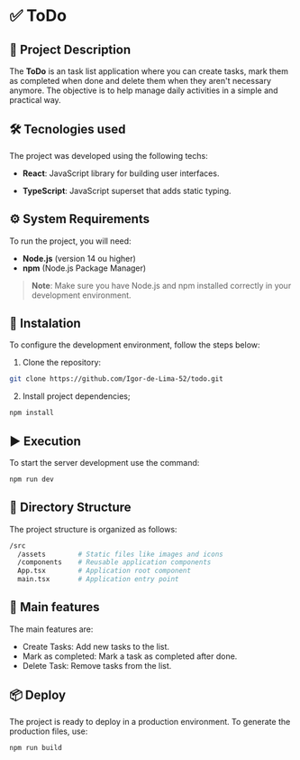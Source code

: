# ✅ ToDo

## 📖 Project Description

The **ToDo** is an task list application where you can create tasks, mark them as completed when done and delete them when they aren't necessary anymore. The objective is to help manage daily activities in a simple and practical way. 

## 🛠️ Tecnologies used

The project was developed using the following techs:

- **React**: JavaScript library for building user interfaces.
 
- **TypeScript**: JavaScript superset that adds static typing.

## ⚙️ System Requirements

To run the project, you will need:

- **Node.js** (version 14 ou higher)
- **npm** (Node.js Package Manager)

> **Note**: Make sure you have Node.js and npm installed correctly in your development environment.

## 🚀 Instalation

To configure the development environment, follow the 
steps below:

1. Clone the repository:
```bash
git clone https://github.com/Igor-de-Lima-52/todo.git
```
2. Install project dependencies;
```bash
npm install
```

## ▶️ Execution

To start the server development use the command:
```bash
npm run dev
```

## 📂 Directory Structure

The project structure is organized as follows:

```bash
/src
  /assets        # Static files like images and icons
  /components    # Reusable application components
  App.tsx        # Application root component
  main.tsx       # Application entry point
```

## 🌟 Main features

The main features are:

- Create Tasks: Add new tasks to the list.
- Mark as completed: Mark a task as completed after done.
- Delete Task: Remove tasks from the list.

## 📦 Deploy

The project is ready to deploy in a production environment. To generate the production files, use: 

```bash
npm run build
```
